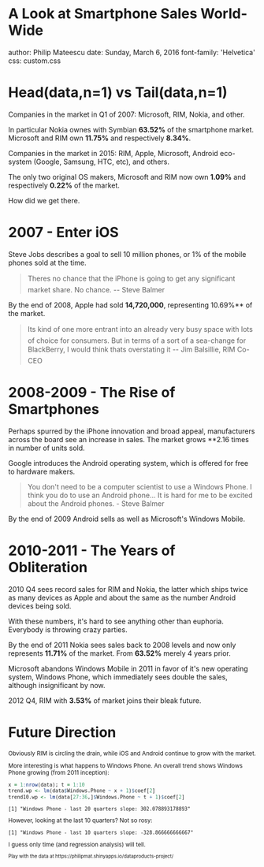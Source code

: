 A Look at Smartphone Sales World-Wide
========================================================
author: Philip Mateescu
date: Sunday, March 6, 2016
font-family: 'Helvetica'
css: custom.css



Head(data,n=1) vs Tail(data,n=1)
========================================================

Companies in the market in Q1 of 2007: Microsoft, RIM, Nokia, and other.

In particular Nokia ownes with Symbian **63.52%** of the smartphone market.
Microsoft and RIM own **11.75%** and respectively **8.34%**.

Companies in the market in 2015: RIM, Apple, Microsoft, Android eco-system (Google, Samsung, HTC, etc), and others. 

The only two original OS makers, Microsoft and RIM now own **1.09%** and respectively **0.22%** of the market.

How did we get there.

2007 - Enter iOS
========================================================

Steve Jobs describes a goal to sell 10 million phones, or 1% of the mobile phones sold at the time. 
> Theres no chance that the iPhone is going to get any significant market share. No chance. -- Steve Balmer

By the end of 2008, Apple had sold **14,720,000**, representing
10.69%** of the market.

> Its kind of one more entrant into an already very busy space with lots of choice for consumers. But in terms of a sort of a sea-change for BlackBerry, I would think thats overstating it -- Jim Balsillie, RIM Co-CEO



2008-2009 - The Rise of Smartphones
========================================================
Perhaps spurred by the iPhone innovation and broad appeal, 
manufacturers across the board see an increase in sales. The market 
grows **2.16 times 
in number of units sold.

Google introduces the Android operating system, which is offered for free
to hardware makers.

> You don't need to be a computer scientist to use a Windows Phone. I think you do to use an Android phone... It is hard for me to be excited about the Android phones. - Steve Balmer

By the end of 2009 Android sells as well as Microsoft's Windows Mobile.


2010-2011 - The Years of Obliteration
=====================================

2010 Q4 sees record sales for RIM and Nokia, the latter which ships twice as many devices
as Apple and about the same as the number Android devices being sold.

With these numbers, it's hard to see
anything other than euphoria. Everybody is throwing crazy parties.
  

By the end of 2011 Nokia sees sales back to 2008 levels and now only represents **11.71%** of the market. From **63.52%** merely 4 years prior.

Microsoft abandons Windows Mobile in 2011 in favor of it's new operating system, Windows Phone,
which immediately sees double the sales, although insignificant by now.

2012 Q4, RIM with **3.53%** of market joins their bleak future.

Future Direction
================
<small>
Obviously RIM is circling the drain, while
iOS and Android continue to grow with the market.

More interesting is what happens to Windows Phone. An overall trend
shows Windows Phone growing (from 2011 inception):


```r
x = 1:nrow(data); t = 1:10
trend.wp <- lm(data$Windows.Phone ~ x + 1)$coef[2]
trend10.wp <- lm(data[27:36,]$Windows.Phone ~ t + 1)$coef[2]
```

```
[1] "Windows Phone - last 20 quarters slope: 302.078893178893"
```
However, looking at the last 10 quarters? Not so rosy:

```
[1] "Windows Phone - last 10 quarters slope: -328.866666666667"
```
I guess only time (and regression analysis) will tell.

<small>
Play with the data at https://philipmat.shinyapps.io/dataproducts-project/
</small>

</small>
